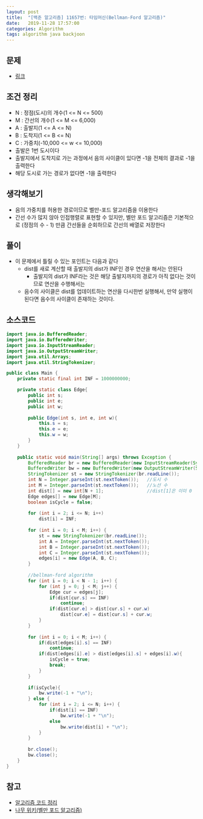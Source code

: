 ```yaml
---
layout: post
title:  "[백준 알고리즘] 11657번: 타임머신(Bellman-Ford 알고리즘)"
date:   2019-11-28 17:57:00
categories: Algorithm
tags: algorithm java backjoon
---
```


## 문제
- [링크](https://www.acmicpc.net/problem/11657)

## 조건 정리
- N : 정점(도시)의 개수(1 <= N <= 500)
- M : 간선의 개수(1 <= M <= 6,000)
- A : 출발지(1 <= A <= N)
- B : 도착지(1 <= B <= N)
- C : 가중치(-10,000 <= w <= 10,000)
- 출발은 1번 도시이다
- 출발지에서 도착지로 가는 과정에서 음의 사이클이 있다면 -1을 전체의 결과로 -1을 출력한다
- 해당 도시로 가는 경로가 없다면 -1을 출력한다

## 생각해보기
- 음의 가중치를 허용한 경로이므로 벨만-포드 알고리즘을 이용한다
- 간선 수가 많지 않아 인접행렬로 표현할 수 있지만, 벨만 포드 알고리즘은 기본적으로 (정점의 수 - 1) 만큼 간선들을 순회하므로 간선의 배열로 저장한다

## 풀이
- 이 문제에서 틀릴 수 있는 포인트는 다음과 같다
  - dist를 새로 계산할 때 출발지의 dist가 INF인 경우 연산을 해서는 안된다
    - 출발지의 dist가 INF라는 것은 해당 출발지까지의 경로가 아직 없다는 것이므로 연산을 수행해서는 
  - 음수의 사이클은 dist를 업데이트하는 연산을 다시한번 실행해서, 만약 실행이 된다면 음수의 사이클이 존재하는 것이다.

## 소스코드
```java
import java.io.BufferedReader;
import java.io.BufferedWriter;
import java.io.InputStreamReader;
import java.io.OutputStreamWriter;
import java.util.Arrays;
import java.util.StringTokenizer;

public class Main {
	private static final int INF = 1000000000;

	private static class Edge{
		public int s;
		public int e;
		public int w;
		
		public Edge(int s, int e, int w){
			this.s = s;
			this.e = e;
			this.w = w;
		}
	}
	
	public static void main(String[] args) throws Exception {
		BufferedReader br = new BufferedReader(new InputStreamReader(System.in));
		BufferedWriter bw = new BufferedWriter(new OutputStreamWriter(System.out));
		StringTokenizer st = new StringTokenizer(br.readLine());
		int N = Integer.parseInt(st.nextToken());	//도시 수
		int M = Integer.parseInt(st.nextToken());	//노선 수
		int dist[] = new int[N + 1];				//dist[1]은 이미 0
		Edge edges[] = new Edge[M];
		boolean isCycle = false;
		
		for (int i = 2; i <= N; i++)
			dist[i] = INF;
		
		for (int i = 0; i < M; i++) {
			st = new StringTokenizer(br.readLine());
			int A = Integer.parseInt(st.nextToken());
			int B = Integer.parseInt(st.nextToken());
			int C = Integer.parseInt(st.nextToken());
			edges[i] = new Edge(A, B, C);
		}
		
		//bellman-ford algorithm
		for (int i = 0; i < N - 1; i++) {
			for (int j = 0; j < M; j++) {
				Edge cur = edges[j];
				if(dist[cur.s] == INF)
					continue;
				if(dist[cur.e] > dist[cur.s] + cur.w)
					dist[cur.e] = dist[cur.s] + cur.w;
			}
		}
		
		for (int i = 0; i < M; i++) {
			if(dist[edges[i].s] == INF)
				continue;
			if(dist[edges[i].e] > dist[edges[i].s] + edges[i].w){
				isCycle = true;
				break;
			}
		}
		
		if(isCycle){
			bw.write(-1 + "\n");
		} else {
			for (int i = 2; i <= N; i++) {
				if(dist[i] == INF)
					bw.write(-1 + "\n");
				else
					bw.write(dist[i] + "\n");
			}	
		}
		
		br.close();
		bw.close();
	}
}
```

## 참고
- [알고리즘 코드 정리](https://github.com/ByoungJoonIm/Algorithm_Practice)
- [나무 위키(벨만 포드 알고리즘)](https://namu.wiki/w/%EB%B2%A8%EB%A8%BC-%ED%8F%AC%EB%93%9C%20%EC%95%8C%EA%B3%A0%EB%A6%AC%EC%A6%98)

